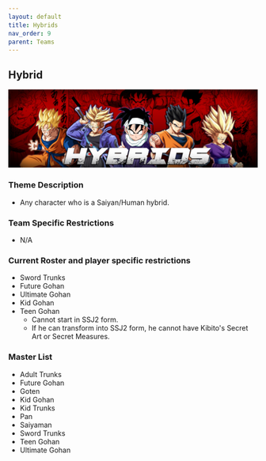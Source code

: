 ```yaml
---
layout: default
title: Hybrids
nav_order: 9
parent: Teams
---
```

## Hybrid
![](../images/hybrids.jpg)

### Theme Description
- Any character who is a Saiyan/Human hybrid. 

### Team Specific Restrictions
- N/A

### Current Roster and player specific restrictions

- Sword Trunks
- Future Gohan
- Ultimate Gohan
- Kid Gohan
- Teen Gohan
  - Cannot start in SSJ2 form.
  - If he can transform into SSJ2 form, he cannot have Kibito's Secret Art or Secret Measures.
  
### Master List
- Adult Trunks
- Future Gohan
- Goten
- Kid Gohan
- Kid Trunks
- Pan
- Saiyaman
- Sword Trunks
- Teen Gohan
- Ultimate Gohan
